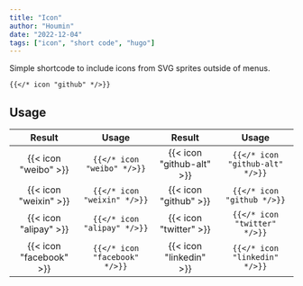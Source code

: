 ```yaml
---
title: "Icon"
author: "Houmin"
date: "2022-12-04"
tags: ["icon", "short code", "hugo"]
---
```


Simple shortcode to include icons from SVG sprites outside of menus.

<!-- prettier-ignore-start -->
```tpl
{{</* icon "github" */>}}
```
<!-- prettier-ignore-end -->

## Usage

|           Result            |               Usage               |          Result           |               Usage               |
|:---------------------------:|:---------------------------------:|:-------------------------:|:---------------------------------:|
|    {{< icon "weibo" >}}     |    `{{</* icon "weibo" */>}}`     | {{< icon "github-alt" >}} |  `{{</* icon "github-alt" */>}}`  |
|    {{< icon "weixin" >}}    |    `{{</* icon "weixin" */>}}`    |   {{< icon "github" >}}   |    `{{</* icon "github */>}}`     |
|    {{< icon "alipay" >}}    |    `{{</* icon "alipay" */>}}`    |  {{< icon "twitter" >}}   |   `{{</* icon "twitter" */>}}`    |
|   {{< icon "facebook" >}}   |   `{{</* icon "facebook" */>}}`   |  {{< icon "linkedin" >}}  |   `{{</* icon "linkedin" */>}}`   |